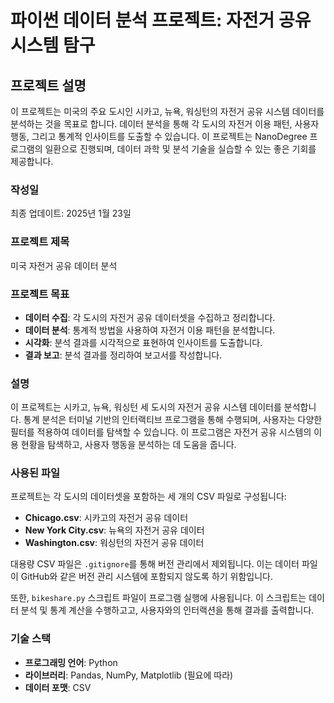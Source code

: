 # 파이썬 데이터 분석 프로젝트: 자전거 공유 시스템 탐구

## 프로젝트 설명

이 프로젝트는 미국의 주요 도시인 시카고, 뉴욕, 워싱턴의 자전거 공유 시스템 데이터를 분석하는 것을 목표로 합니다.
 데이터 분석을 통해 각 도시의 자전거 이용 패턴, 사용자 행동, 그리고 통계적 인사이트를 도출할 수 있습니다. 
 이 프로젝트는 NanoDegree 프로그램의 일환으로 진행되며, 데이터 과학 및 분석 기술을 실습할 수 있는 좋은 기회를 제공합니다.

### 작성일

최종 업데이트: 2025년 1월 23일

### 프로젝트 제목

미국 자전거 공유 데이터 분석

### 프로젝트 목표

- **데이터 수집**: 각 도시의 자전거 공유 데이터셋을 수집하고 정리합니다.
- **데이터 분석**: 통계적 방법을 사용하여 자전거 이용 패턴을 분석합니다.
- **시각화**: 분석 결과를 시각적으로 표현하여 인사이트를 도출합니다.
- **결과 보고**: 분석 결과를 정리하여 보고서를 작성합니다.

### 설명

이 프로젝트는 시카고, 뉴욕, 워싱턴 세 도시의 자전거 공유 시스템 데이터를 분석합니다. 
통계 분석은 터미널 기반의 인터랙티브 프로그램을 통해 수행되며, 사용자는 다양한 필터를 적용하여 데이터를 탐색할 수 있습니다.
이 프로그램은 자전거 공유 시스템의 이용 현황을 탐색하고, 사용자 행동을 분석하는 데 도움을 줍니다.

### 사용된 파일

프로젝트는 각 도시의 데이터셋을 포함하는 세 개의 CSV 파일로 구성됩니다:

- **Chicago.csv**: 시카고의 자전거 공유 데이터
- **New York City.csv**: 뉴욕의 자전거 공유 데이터
- **Washington.csv**: 워싱턴의 자전거 공유 데이터

대용량 CSV 파일은 `.gitignore`를 통해 버전 관리에서 제외됩니다. 이는 데이터 파일이 GitHub와 같은 버전 관리 시스템에 포함되지 않도록 하기 위함입니다.

또한, `bikeshare.py` 스크립트 파일이 프로그램 실행에 사용됩니다. 이 스크립트는 데이터 분석 및 통계 계산을 수행하고고, 사용자와의 인터랙션을 통해 결과를 출력합니다.

### 기술 스택

- **프로그래밍 언어**: Python
- **라이브러리**: Pandas, NumPy, Matplotlib (필요에 따라)
- **데이터 포맷**: CSV